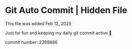 # Git Auto Commit | Hidden File

This file was added Feb 12, 2025

Just for fun and keeping my daily git commit active 🤪

commit number: 2269886
